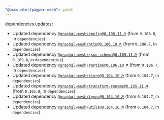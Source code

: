 ```yaml
---
"@accounter/payper-mesh": patch
---
```

dependencies updates:
  - Updated dependency [`@graphql-mesh/config@0.108.11` ↗︎](https://www.npmjs.com/package/@graphql-mesh/config/v/0.108.11) (from `0.108.8`, in `dependencies`)
  - Updated dependency [`@graphql-mesh/http@0.106.10` ↗︎](https://www.npmjs.com/package/@graphql-mesh/http/v/0.106.10) (from `0.106.7`, in `dependencies`)
  - Updated dependency [`@graphql-mesh/json-schema@0.109.11` ↗︎](https://www.npmjs.com/package/@graphql-mesh/json-schema/v/0.109.11) (from `0.109.8`, in `dependencies`)
  - Updated dependency [`@graphql-mesh/runtime@0.106.10` ↗︎](https://www.npmjs.com/package/@graphql-mesh/runtime/v/0.106.10) (from `0.106.7`, in `dependencies`)
  - Updated dependency [`@graphql-mesh/store@0.104.10` ↗︎](https://www.npmjs.com/package/@graphql-mesh/store/v/0.104.10) (from `0.104.7`, in `dependencies`)
  - Updated dependency [`@graphql-mesh/transform-rename@0.105.11` ↗︎](https://www.npmjs.com/package/@graphql-mesh/transform-rename/v/0.105.11) (from `0.105.8`, in `dependencies`)
  - Updated dependency [`@graphql-mesh/types@0.104.10` ↗︎](https://www.npmjs.com/package/@graphql-mesh/types/v/0.104.10) (from `0.104.7`, in `dependencies`)
  - Updated dependency [`@graphql-mesh/utils@0.104.10` ↗︎](https://www.npmjs.com/package/@graphql-mesh/utils/v/0.104.10) (from `0.104.7`, in `dependencies`)
